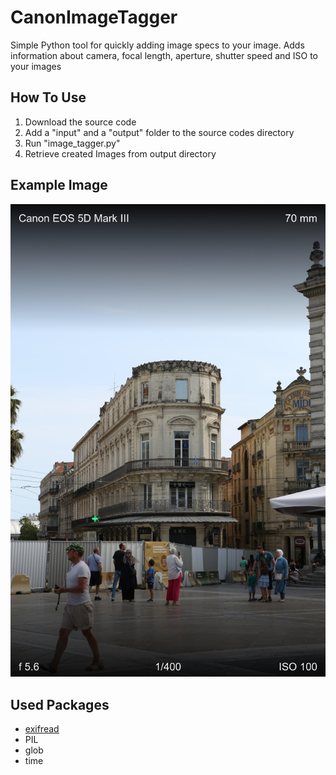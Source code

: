 # CanonImageTagger
Simple Python tool for quickly adding image specs to your image. Adds information about camera, focal length, aperture, shutter speed and ISO to your images

## How To Use
1. Download the source code
2. Add a "input" and a "output" folder to the source codes directory
3. Run "image_tagger.py"
4. Retrieve created Images from output directory

## Example Image

![alt text](exampleImage.jpg)

## Used Packages
- [exifread](https://pypi.org/project/ExifRead/)
- PIL
- glob
- time
